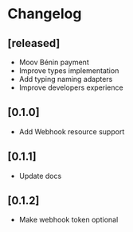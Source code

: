 # Changelog

## [released]
- Moov Bénin payment 
- Improve types implementation 
- Add typing naming adapters
- Improve developers experience

## [0.1.0]
- Add Webhook resource support 

## [0.1.1]
- Update docs

## [0.1.2]
- Make webhook token optional